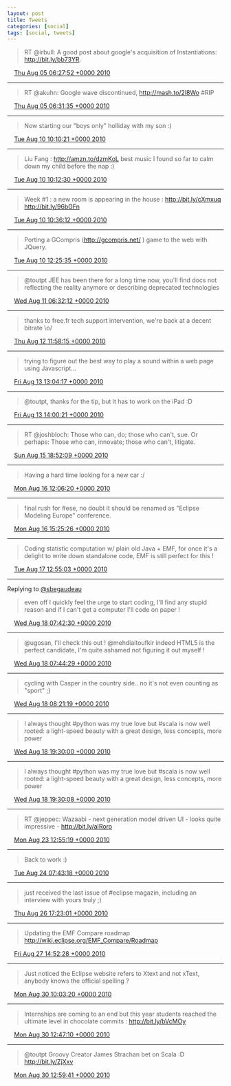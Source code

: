 ```yaml
---
layout: post
title: Tweets
categories: [social]
tags: [social, tweets]
---
```

> RT @irbull: A good post about google's acquisition of Instantiations:  http://bit.ly/bb73YR.

<img src="{{ site.url }}/media/tweet.ico" width="12" /> [Thu Aug 05 06:27:52 +0000 2010](https://twitter.com/bruncedric/status/20367657256)

----

> RT @akuhn: Google wave discontinued, http://mash.to/2l8Wo #RIP

<img src="{{ site.url }}/media/tweet.ico" width="12" /> [Thu Aug 05 06:31:35 +0000 2010](https://twitter.com/bruncedric/status/20367832189)

----

> Now starting our "boys only" holliday with my son :)

<img src="{{ site.url }}/media/tweet.ico" width="12" /> [Tue Aug 10 10:10:21 +0000 2010](https://twitter.com/bruncedric/status/20783485788)

----

> Liu Fang : http://amzn.to/dzmKoL best music I found so far to calm down my child before the nap :)

<img src="{{ site.url }}/media/tweet.ico" width="12" /> [Tue Aug 10 10:12:30 +0000 2010](https://twitter.com/bruncedric/status/20783583753)

----

> Week #1 : a new room is appearing in the house : http://bit.ly/cXmxuq  http://bit.ly/96bGFn

<img src="{{ site.url }}/media/tweet.ico" width="12" /> [Tue Aug 10 10:36:12 +0000 2010](https://twitter.com/bruncedric/status/20784680971)

----

> Porting a GCompris (http://gcompris.net/ ) game to the web with JQuery.

<img src="{{ site.url }}/media/tweet.ico" width="12" /> [Tue Aug 10 12:25:35 +0000 2010](https://twitter.com/bruncedric/status/20790435829)

----

> @toutpt JEE has been there for a long time now, you'll find docs not reflecting the reality anymore or describing deprecated technologies

<img src="{{ site.url }}/media/tweet.ico" width="12" /> [Wed Aug 11 06:32:12 +0000 2010](https://twitter.com/bruncedric/status/20863788424)

----

> thanks to free.fr tech support intervention, we're back at a decent bitrate \o/

<img src="{{ site.url }}/media/tweet.ico" width="12" /> [Thu Aug 12 11:58:15 +0000 2010](https://twitter.com/bruncedric/status/20969237850)

----

> trying to figure out the best way to play a sound within a web page using Javascript...

<img src="{{ site.url }}/media/tweet.ico" width="12" /> [Fri Aug 13 13:04:17 +0000 2010](https://twitter.com/bruncedric/status/21062001279)

----

> @toutpt, thanks for the tip, but it has to work on the iPad :D

<img src="{{ site.url }}/media/tweet.ico" width="12" /> [Fri Aug 13 14:00:21 +0000 2010](https://twitter.com/bruncedric/status/21065989121)

----

> RT @joshbloch: Those who can, do; those who can't, sue. Or perhaps: Those who can, innovate; those who can't, litigate.

<img src="{{ site.url }}/media/tweet.ico" width="12" /> [Sun Aug 15 18:52:09 +0000 2010](https://twitter.com/bruncedric/status/21251773169)

----

> Having a hard time looking for a new car :/

<img src="{{ site.url }}/media/tweet.ico" width="12" /> [Mon Aug 16 12:06:20 +0000 2010](https://twitter.com/bruncedric/status/21309446393)

----

> final rush for #ese, no doubt it should be renamed as  "Eclipse Modeling Europe" conference.

<img src="{{ site.url }}/media/tweet.ico" width="12" /> [Mon Aug 16 15:25:26 +0000 2010](https://twitter.com/bruncedric/status/21323151996)

----

> Coding statistic computation w/ plain old Java + EMF, for once it's a delight to write down standalone code, EMF is still perfect for this !

<img src="{{ site.url }}/media/tweet.ico" width="12" /> [Tue Aug 17 12:55:03 +0000 2010](https://twitter.com/bruncedric/status/21400786442)

----

Replying to [@sbegaudeau](https://twitter.com/sbegaudeau/status/21401514466)

> even off I quickly feel the urge to start coding, I'll find any stupid reason and if I can't get a computer I'll code on paper !

<img src="{{ site.url }}/media/tweet.ico" width="12" /> [Wed Aug 18 07:42:30 +0000 2010](https://twitter.com/bruncedric/status/21472137456)

----

> @ugosan, I'll check this out ! @mehdiaitoufkir  indeed HTML5 is the perfect candidate, I'm quite ashamed not figuring it out myself !

<img src="{{ site.url }}/media/tweet.ico" width="12" /> [Wed Aug 18 07:44:29 +0000 2010](https://twitter.com/bruncedric/status/21472224450)

----

> cycling with Casper in the country side.. no it's not even counting as "sport" ;)

<img src="{{ site.url }}/media/tweet.ico" width="12" /> [Wed Aug 18 08:21:19 +0000 2010](https://twitter.com/bruncedric/status/21473837991)

----

> I always thought #python was my true love but #scala is now well rooted: a light-speed beauty with a great design, less concepts, more power

<img src="{{ site.url }}/media/tweet.ico" width="12" /> [Wed Aug 18 19:30:00 +0000 2010](https://twitter.com/bruncedric/status/21514625038)

----

> I always thought #python was my true love but #scala is now well rooted: a light-speed beauty with a great design, less concepts, more power

<img src="{{ site.url }}/media/tweet.ico" width="12" /> [Wed Aug 18 19:30:08 +0000 2010](https://twitter.com/bruncedric/status/21514642852)

----

> RT @jeppec: Wazaabi - next generation model driven UI - looks quite impressive - http://bit.ly/aIRoro

<img src="{{ site.url }}/media/tweet.ico" width="12" /> [Mon Aug 23 12:55:19 +0000 2010](https://twitter.com/bruncedric/status/21911486698)

----

> Back to work :)

<img src="{{ site.url }}/media/tweet.ico" width="12" /> [Tue Aug 24 07:43:18 +0000 2010](https://twitter.com/bruncedric/status/21982750976)

----

> just received the last issue of #eclipse magazin, including an interview with yours truly ;)

<img src="{{ site.url }}/media/tweet.ico" width="12" /> [Thu Aug 26 17:23:01 +0000 2010](https://twitter.com/bruncedric/status/22195524062)

----

> Updating the EMF Compare roadmap http://wiki.eclipse.org/EMF_Compare/Roadmap

<img src="{{ site.url }}/media/tweet.ico" width="12" /> [Fri Aug 27 14:52:28 +0000 2010](https://twitter.com/bruncedric/status/22273108453)

----

> Just noticed the Eclipse website refers to Xtext and not xText, anybody knows  the official spelling ?

<img src="{{ site.url }}/media/tweet.ico" width="12" /> [Mon Aug 30 10:03:20 +0000 2010](https://twitter.com/bruncedric/status/22511924294)

----

> Internships are coming to an end but this year students reached the ultimate level in chocolate commits : http://bit.ly/bVcMOy

<img src="{{ site.url }}/media/tweet.ico" width="12" /> [Mon Aug 30 12:47:10 +0000 2010](https://twitter.com/bruncedric/status/22520995324)

----

> @toutpt Groovy Creator James Strachan  bet on Scala :D http://bit.ly/ZjXxv

<img src="{{ site.url }}/media/tweet.ico" width="12" /> [Mon Aug 30 12:59:41 +0000 2010](https://twitter.com/bruncedric/status/22521846957)